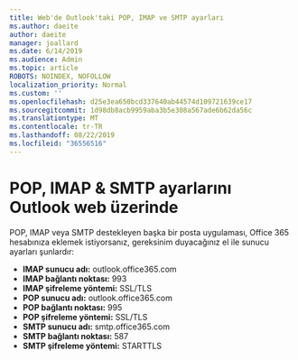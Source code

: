 ```yaml
---
title: Web'de Outlook'taki POP, IMAP ve SMTP ayarları
ms.author: daeite
author: daeite
manager: joallard
ms.date: 6/14/2019
ms.audience: Admin
ms.topic: article
ROBOTS: NOINDEX, NOFOLLOW
localization_priority: Normal
ms.custom: ''
ms.openlocfilehash: d25e3ea650bcd337640ab44574d109721639ce17
ms.sourcegitcommit: 1d98db8acb9959aba3b5e308a567ade6b62da56c
ms.translationtype: MT
ms.contentlocale: tr-TR
ms.lasthandoff: 08/22/2019
ms.locfileid: "36556516"
---
```

# <a name="pop-imap--smtp-settings-for-outlook-on-the-web"></a>POP, IMAP & SMTP ayarlarını Outlook web üzerinde

POP, IMAP veya SMTP destekleyen başka bir posta uygulaması, Office 365 hesabınıza eklemek istiyorsanız, gereksinim duyacağınız el ile sunucu ayarları şunlardır:
  
- **IMAP sunucu adı:** outlook.office365.com
- **IMAP bağlantı noktası:** 993
- **IMAP şifreleme yöntemi:** SSL/TLS
- **POP sunucu adı:** outlook.office365.com  
- **POP bağlantı noktası:** 995  
- **POP şifreleme yöntemi:** SSL/TLS  
- **SMTP sunucu adı:** smtp.office365.com
- **SMTP bağlantı noktası:** 587
- **SMTP şifreleme yöntemi:** STARTTLS